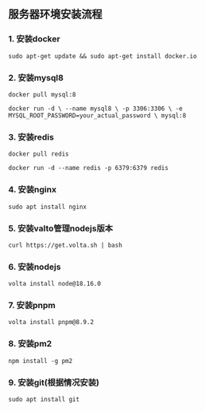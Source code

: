 ## 服务器环境安装流程

### 1. 安装docker
   `sudo apt-get update && sudo apt-get install docker.io`

### 2. 安装mysql8
   `docker pull mysql:8`

   `docker run -d \
   --name mysql8 \
   -p 3306:3306 \
   -e MYSQL_ROOT_PASSWORD=your_actual_password \
   mysql:8`

### 3. 安装redis
   `docker pull redis`

   `docker run -d --name redis -p 6379:6379 redis`

### 4. 安装nginx
   `sudo apt install nginx`

### 5. 安装valto管理nodejs版本
   `curl https://get.volta.sh | bash`

### 6. 安装nodejs
   `volta install node@18.16.0`

### 7. 安装pnpm
   `volta install pnpm@8.9.2`

### 8. 安装pm2
   `npm install -g pm2`

### 9. 安装git(根据情况安装)
   `sudo apt install git`
